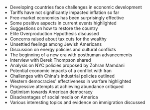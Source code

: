 - Developing countries face challenges in economic development
- Tariffs have not significantly impacted inflation so far
- Free-market economics has been surprisingly effective
- Some positive aspects in current events highlighted
- Suggestions on how to restore the country
- Elite Overproduction Hypothesis discussed
- Concerns raised about tax cuts for the wealthy
- Unsettled feelings among Jewish Americans
- Discussion on energy policies and cultural conflicts
- The beginning of a new era with posthuman advancements
- Interview with Derek Thompson shared
- Analysis on NYC policies proposed by Zohran Mamdani
- Potential economic impacts of a conflict with Iran
- Challenges with China's industrial policies outlined
- Western democracies' effectiveness in warfare highlighted
- Progressive attempts at achieving abundance critiqued
- Optimism towards American democracy
- Disadvantages of social media on America
- Various interesting topics and evidence on immigration discussed